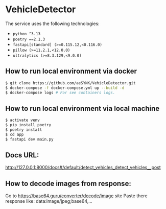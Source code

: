 # VehicleDetector

The service uses the following technologies:


- `python ^3.13`
- `poetry ==2.1.3`
- `fastapi[standard] (>=0.115.12,<0.116.0)`
- `pillow (>=11.2.1,<12.0.0)`
- `ultralytics (>=8.3.129,<9.0.0)`


## How to run local environment via docker
```sh
$ git clone https://github.com/aeSYNK/VehicleDetector.git
$ docker-compose -f docker-compose.yml up --build -d
$ docker-compose logs # For see containers logs.
```

## How to run local environment via local machine

```sh
$ activate venv
$ pip install poetry
$ poetry install
$ cd app
$ fastapi dev main.py
```

## Docs URL:
http://127.0.0.1:8000/docs#/default/detect_vehicles_detect_vehicles__post


## How to decode images from response:
Go to https://base64.guru/converter/decode/image site
Paste there response like:
data:image/jpeg;base64,...